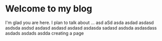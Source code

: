 # Welcome to my blog

I'm glad you are here. I plan to talk about ...
asd aSd asda asdad asdasd asdsda asdsd asdasd asdasd asdasd asdasda
sadasd asdsda asdasdass asdads asdads asdda
creating a page
